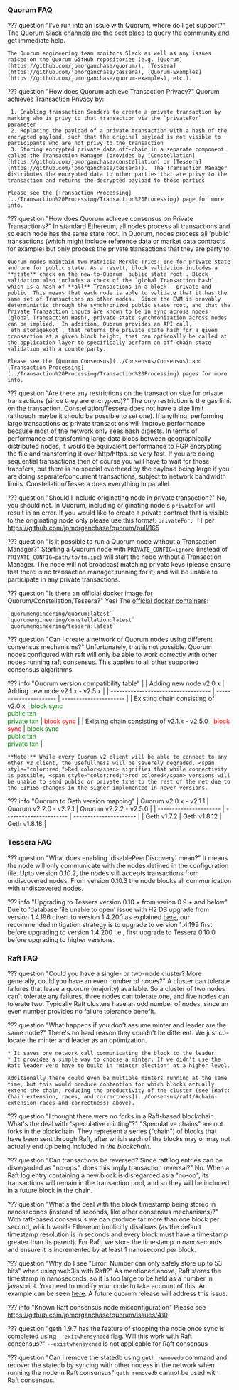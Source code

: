 ### Quorum FAQ

??? question "I've run into an issue with Quorum, where do I get support?"
    The [Quorum Slack channels](https://clh7rniov2.execute-api.us-east-1.amazonaws.com/Express/) are the best place to query the community and get immediate help.
 
    The Quorum engineering team monitors Slack as well as any issues raised on the Quorum GitHub repositories (e.g. [Quorum](https://github.com/jpmorganchase/quorum/), [Tessera](https://github.com/jpmorganchase/tessera), [Quorum-Examples](https://github.com/jpmorganchase/quorum-examples), etc.).  
    
??? question "How does Quorum achieve Transaction Privacy?"
    Quorum achieves Transaction Privacy by:
    
     1. Enabling transaction Senders to create a private transaction by marking who is privy to that transaction via the `privateFor` parameter
     2. Replacing the payload of a private transaction with a hash of the encrypted payload, such that the original payload is not visible to participants who are not privy to the transaction
     3. Storing encrypted private data off-chain in a separate component called the Transaction Manager (provided by [Constellation](https://github.com/jpmorganchase/constellation) or [Tessera](https://github.com/jpmorganchase/tessera)).  The Transaction Manager distributes the encrypted data to other parties that are privy to the transaction and returns the decrypted payload to those parties 
    
    Please see the [Transaction Processing](../Transaction%20Processing/Transaction%20Processing) page for more info.
    
??? question "How does Quorum achieve consensus on Private Transactions?"
    In standard Ethereum, all nodes process all transactions and so each node has the same state root.  In Quorum, nodes process all 'public' transactions (which might include reference data or market data contracts for example) but only process the private transactions that they are party to.  
    
    Quorum nodes maintain two Patricia Merkle Tries: one for private state and one for public state. As a result, block validation includes a **state** check on the new-to-Quorum `public state root`. Block validation also includes a check of the `global Transaction hash`, which is a hash of **all** Transactions in a block - private and public. This means that each node is able to validate that it has the same set of Transactions as other nodes.  Since the EVM is provably deterministic through the synchronized public state root, and that the Private Transaction inputs are known to be in sync across nodes (global Transaction Hash), private state synchronization across nodes can be implied.  In addition, Quorum provides an API call, `eth_storageRoot`, that returns the private state hash for a given transaction at a given block height, that can optionally be called at the application layer to specifically perform an off-chain state validation with a counterparty.
    
    Please see the [Quorum Consensus](../Consensus/Consensus) and [Transaction Processing](../Transaction%20Processing/Transaction%20Processing) pages for more info.

??? question "Are there any restrictions on the transaction size for private transactions (since they are encrypted)?"
    The only restriction is the gas limit on the transaction. Constellation/Tessera does not have a size limit (although maybe it should be possible to set one). If anything, performing large transactions as private transactions will improve performance because most of the network only sees hash digests. In terms of performance of transferring large data blobs between geographically distributed nodes, it would be equivalent performance to PGP encrypting the file and transferring it over http/https..so very fast. If you are doing sequential transactions then of course you will have to wait for those transfers, but there is no special overhead by the payload being large if you are doing separate/concurrent transactions, subject to network bandwidth limits. Constellation/Tessera does everything in parallel.

??? question "Should I include originating node in private transaction?"
    No, you should not. In Quorum, including originating node's `privateFor` will result in an error. If you would like to create a private contract that is visible to the originating node only please use this format: `privateFor: []` per https://github.com/jpmorganchase/quorum/pull/165

??? question "Is it possible to run a Quorum node without a Transaction Manager?"
    Starting a Quorum node with `PRIVATE_CONFIG=ignore` (instead of `PRIVATE_CONFIG=path/to/tm.ipc`) will start the node without a Transaction Manager. The node will not broadcast matching private keys (please ensure that there is no transaction manager running for it) and will be unable to participate in any private transactions.
    
??? question "Is there an official docker image for Quorum/Constellation/Tessera?"
    Yes! The [official docker containers](https://hub.docker.com/u/quorumengineering/):
    
    `quorumengineering/quorum:latest`
    `quorumengineering/constellation:latest`
    `quorumengineering/tessera:latest`
    
??? question "Can I create a network of Quorum nodes using different consensus mechanisms?"
    Unfortunately, that is not possible. Quorum nodes configured with raft will only be able to work correctly with other nodes running raft consensus. This applies to all other supported consensus algorithms.

??? info "Quorum version compatibility table"
    |                                     | Adding new node v2.0.x | Adding new node v2.1.x - v2.5.x |
    | ----------------------------------- | ---------------------- | ---------------------- |
    | Existing chain consisting of v2.0.x | <span style="color:green;">block sync<br /> public txn<br /> private txn</span>  | <span style="color:red;">block sync</span>  |
    | Existing chain consisting of v2.1.x - v2.5.0 | <span style="color:red;">block sync</span>  | <span style="color:green;">block sync<br /> public txn<br /> private txn</span> |

    **Note:** While every Quorum v2 client will be able to connect to any other v2 client, the usefullness will be severely degraded. <span style="color:red;">Red color</span> signifies that while connectivity is possible, <span style="color:red;">red colored</span> versions will be unable to send public or private txns to the rest of the net due to the EIP155 changes in the signer implemented in newer versions.

??? info "Quorum to Geth version mapping"
    | Quorum v2.0.x - v2.1.1 | Quorum v2.2.0 - v2.2.1 | Quorum v2.2.2 - v2.5.0 |
    | ---------------------- | ---------------------- | ---------------------- |
    | Geth v1.7.2            | Geth v1.8.12           | Geth v1.8.18           |


### Tessera FAQ

??? question "What does enabling 'disablePeerDiscovery' mean?"
    It means the node will only communicate with the nodes defined in the configuration file. Upto version 0.10.2, the nodes still accepts transactions from undiscovered nodes. From version 0.10.3 the node blocks all communication with undiscovered nodes.

??? info "Upgrading to Tessera version 0.10.+ from verion 0.9.+ and below"
    Due to 'database file unable to open' issue with H2 DB upgrade from version 1.4.196 direct to version 1.4.200 as explained  [here](https://github.com/h2database/h2database/issues/2263), our recommended mitigation strategy is to upgrade to version 1.4.199 first before upgrading to version 1.4.200 i.e., first upgrade to Tessera 0.10.0 before upgrading to higher versions. 

### Raft FAQ

??? question "Could you have a single- or two-node cluster? More generally, could you have an even number of nodes?"
    A cluster can tolerate failures that leave a quorum (majority) available. So a cluster of two nodes can't tolerate any failures, three nodes can tolerate one, and five nodes can tolerate two. Typically Raft clusters have an odd number of nodes, since an even number provides no failure tolerance benefit.

??? question "What happens if you don't assume minter and leader are the same node?"
    There's no hard reason they couldn't be different. We just co-locate the minter and leader as an optimization.
    
    * It saves one network call communicating the block to the leader.
    * It provides a simple way to choose a minter. If we didn't use the Raft leader we'd have to build in "minter election" at a higher level.

    Additionally there could even be multiple minters running at the same time, but this would produce contention for which blocks actually extend the chain, reducing the productivity of the cluster (see [Raft: Chain extension, races, and correctness](../Consensus/raft/#chain-extension-races-and-correctness) above).

??? question "I thought there were no forks in a Raft-based blockchain. What's the deal with "speculative minting"?"
    "Speculative chains" are not forks in the blockchain. They represent a series ("chain") of blocks that have been sent through Raft, after which each of the blocks may or may not actually end up being included in *the blockchain*.

??? question "Can transactions be reversed? Since raft log entries can be disregarded as "no-ops", does this imply transaction reversal?"
    No. When a Raft log entry containing a new block is disregarded as a "no-op", its transactions will remain in the transaction pool, and so they will be included in a future block in the chain.

??? question "What's the deal with the block timestamp being stored in nanoseconds (instead of seconds, like other consensus mechanisms)?"
    With raft-based consensus we can produce far more than one block per second, which vanilla Ethereum implicitly disallows (as the default timestamp resolution is in seconds and every block must have a timestamp greater than its parent). For Raft, we store the timestamp in nanoseconds and ensure it is incremented by at least 1 nanosecond per block.

??? question "Why do I see "Error: Number can only safely store up to 53 bits" when using web3js with Raft?"
    As mentioned above, Raft stores the timestamp in nanoseconds, so it is too large to be held as a number in javascript.
    You need to modify your code to take account of this. An example can be seen [here](https://github.com/jpmorganchase/quorum.js/blob/master/lib/index.js#L35).
    A future quorum release will address this issue.

??? info "Known Raft consensus node misconfiguration"
    Please see https://github.com/jpmorganchase/quorum/issues/410

??? question "geth 1.9.7 has the feature of stopping the node once sync is completed using `--exitwhensynced` flag. Will this work with Raft consensus?"
    `--existwhensycned` is not applicable for Raft consensus

??? question "Can I remove the statedb using `geth removedb` command and recover the statedb by syncing with other nodess in the network when running the node in Raft consensus"
    `geth removedb` cannot be used with Raft consensus. 
